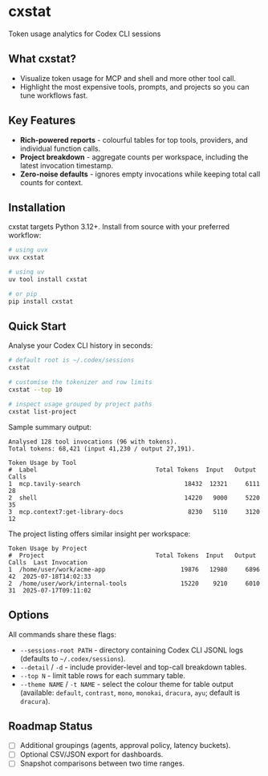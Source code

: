 # cxstat

Token usage analytics for Codex CLI sessions

## What cxstat?
- Visualize token usage for MCP and shell and more other tool call.
- Highlight the most expensive tools, prompts, and projects so you can tune workflows fast.

## Key Features
- **Rich-powered reports** - colourful tables for top tools, providers, and individual function calls.
- **Project breakdown** - aggregate counts per workspace, including the latest invocation timestamp.
- **Zero-noise defaults** - ignores empty invocations while keeping total call counts for context.

## Installation
cxstat targets Python 3.12+. Install from source with your preferred workflow:

```bash
# using uvx
uvx cxstat

# using uv
uv tool install cxstat

# or pip
pip install cxstat
```


## Quick Start
Analyse your Codex CLI history in seconds:

```bash
# default root is ~/.codex/sessions
cxstat

# customise the tokenizer and row limits
cxstat --top 10

# inspect usage grouped by project paths
cxstat list-project
```

Sample summary output:

```
Analysed 128 tool invocations (96 with tokens).
Total tokens: 68,421 (input 41,230 / output 27,191).

Token Usage by Tool
#  Label                                 Total Tokens  Input   Output  Calls
1  mcp.tavily-search                             18432  12321     6111     28
2  shell                                         14220   9000     5220     35
3  mcp.context7:get-library-docs                  8230   5110     3120     12
```

The project listing offers similar insight per workspace:

```
Token Usage by Project
#  Project                               Total Tokens  Input   Output  Calls  Last Invocation
1  /home/user/work/acme-app                     19876   12980     6896     42  2025-07-18T14:02:33
2  /home/user/work/internal-tools               15220    9210     6010     31  2025-07-17T09:11:02
```

## Options
All commands share these flags:
- `--sessions-root PATH` - directory containing Codex CLI JSONL logs (defaults to `~/.codex/sessions`).
- `--detail` / `-d` - include provider-level and top-call breakdown tables.
- `--top N` - limit table rows for each summary table.
- `--theme NAME` / `-t NAME` - select the colour theme for table output (available: `default`, `contrast`, `mono`, `monokai`, `dracura`, `ayu`; default is `dracura`).


## Roadmap Status
- [ ] Additional groupings (agents, approval policy, latency buckets).
- [ ] Optional CSV/JSON export for dashboards.
- [ ] Snapshot comparisons between two time ranges.
